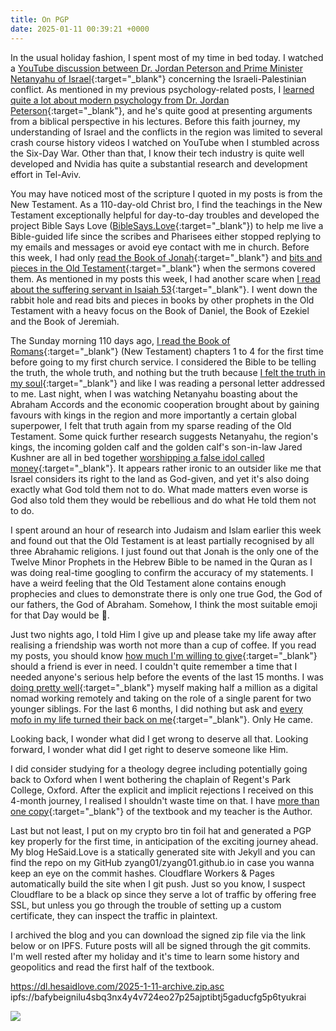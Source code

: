 ```yaml
---
title: On PGP
date: 2025-01-11 00:39:21 +0000
---
```


In the usual holiday fashion, I spent most of my time in bed today. I watched a [YouTube discussion between Dr. Jordan Peterson and Prime Minister Netanyahu of Israel](https://youtu.be/4OcaMRLTyGI?t=3108&si=W2Qd411XSNCyMpcP){:target="_blank"} concerning the Israeli-Palestinian conflict. As mentioned in my previous psychology-related posts, I [learned quite a lot about modern psychology from Dr. Jordan Peterson](../graduating-therapy/){:target="_blank"}, and he's quite good at presenting arguments from a biblical perspective in his lectures. Before this faith journey, my understanding of Israel and the conflicts in the region was limited to several crash course history videos I watched on YouTube when I stumbled across the Six-Day War. Other than that, I know their tech industry is quite well developed and Nvidia has quite a substantial research and development effort in Tel-Aviv.

You may have noticed most of the scripture I quoted in my posts is from the New Testament. As a 110-day-old Christ bro, I find the teachings in the New Testament exceptionally helpful for day-to-day troubles and developed the project Bible Says Love ([BibleSays.Love](https://biblesays.love/){:target="_blank"}) to help me live a Bible-guided life since the scribes and Pharisees either stopped replying to my emails and messages or avoid eye contact with me in church. Before this week, I had only [read the Book of Jonah](../reasoning-behind-preaching-mainland-china-jonah-style/){:target="_blank"} and [bits and pieces in the Old Testament](../on-genesis-3-fall-man/){:target="_blank"} when the sermons covered them. As mentioned in my posts this week, I had another scare when [I read about the suffering servant in Isaiah 53](../on-suffering-servant/){:target="_blank"}. I went down the rabbit hole and read bits and pieces in books by other prophets in the Old Testament with a heavy focus on the Book of Daniel, the Book of Ezekiel and the Book of Jeremiah.

The Sunday morning 110 days ago, [I read the Book of Romans](../../about/){:target="_blank"} (New Testament) chapters 1 to 4 for the first time before going to my first church service. I considered the Bible to be telling the truth, the whole truth, and nothing but the truth because [I felt the truth in my soul](../on-my-conversion-homosexuality/){:target="_blank"} and like I was reading a personal letter addressed to me. Last night, when I was watching Netanyahu boasting about the Abraham Accords and the economic cooperation brought about by gaining favours with kings in the region and more importantly a certain global superpower, I felt that truth again from my sparse reading of the Old Testament. Some quick further research suggests Netanyahu, the region's kings, the incoming golden calf and the golden calf's son-in-law Jared Kushner are all in bed together [worshipping a false idol called money](../on-two-masters-god-money/){:target="_blank"}. It appears rather ironic to an outsider like me that Israel considers its right to the land as God-given, and yet it's also doing exactly what God told them not to do. What made matters even worse is God also told them they would be rebellious and do what He told them not to do.

I spent around an hour of research into Judaism and Islam earlier this week and found out that the Old Testament is at least partially recognised by all three Abrahamic religions. I just found out that Jonah is the only one of the Twelve Minor Prophets in the Hebrew Bible to be named in the Quran as I was doing real-time googling to confirm the accuracy of my statements. I have a weird feeling that the Old Testament alone contains enough prophecies and clues to demonstrate there is only one true God, the God of our fathers, the God of Abraham. Somehow, I think the most suitable emoji for that Day would be 🤡.

Just two nights ago, I told Him I give up and please take my life away after realising a friendship was worth not more than a cup of coffee. If you read my posts, you should know [how much I'm willing to give](../on-sacrifice/){:target="_blank"} should a friend is ever in need. I couldn't quite remember a time that I needed anyone's serious help before the events of the last 15 months. I was [doing pretty well](../on-overemployment/){:target="_blank"} myself making half a million as a digital nomad working remotely and taking on the role of a single parent for two younger siblings. For the last 6 months, I did nothing but ask and [every mofo in my life turned their back on me](../on-anger-faith/){:target="_blank"}. Only He came.

Looking back, I wonder what did I get wrong to deserve all that. Looking forward, I wonder what did I get right to deserve someone like Him.

I did consider studying for a theology degree including potentially going back to Oxford when I went bothering the chaplain of Regent's Park College, Oxford. After the explicit and implicit rejections I received on this 4-month journey, I realised I shouldn't waste time on that. I have [more than one copy](../on-bible-bashing-continued/){:target="_blank"} of the textbook and my teacher is the Author.

Last but not least, I put on my crypto bro tin foil hat and generated a PGP key properly for the first time, in anticipation of the exciting journey ahead. My blog HeSaid.Love is a statically generated site with Jekyll and you can find the repo on my GitHub zyang01/zyang01.github.io in case you wanna keep an eye on the commit hashes. Cloudflare Workers & Pages automatically build the site when I git push. Just so you know, I suspect Cloudflare to be a black op since they serve a lot of traffic by offering free SSL, but unless you go through the trouble of setting up a custom certificate, they can inspect the traffic in plaintext.

I archived the blog and you can download the signed zip file via the link below or on IPFS. Future posts will all be signed through the git commits. I'm well rested after my holiday and it's time to learn some history and geopolitics and read the first half of the textbook.

<https://dl.hesaidlove.com/2025-1-11-archive.zip.asc>
ipfs://bafybeignilu4sbq3nx4y4v724eo27p25ajptibtj5gaducfg5p6tyukrai

![](/wRaJUXUynPqe1ci5.jpeg)
